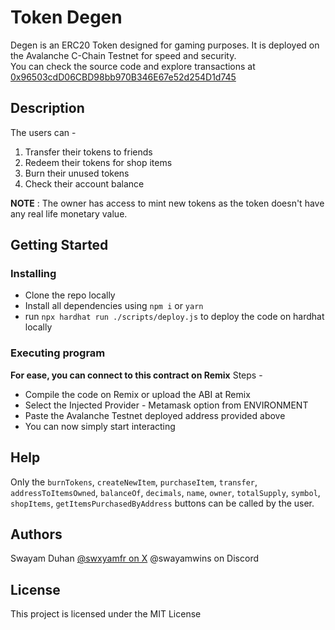 # Token Degen

Degen is an ERC20 Token designed for gaming purposes. It is deployed on the Avalanche C-Chain Testnet for speed and security.  
You can check the source code and explore transactions at [0x96503cdD06CBD98bb970B346E67e52d254D1d745](https://testnet.snowtrace.io/address/0x96503cdD06CBD98bb970B346E67e52d254D1d745)

## Description

The users can -  
1. Transfer their tokens to friends
2. Redeem their tokens for shop items
3. Burn their unused tokens
4. Check their account balance  

**NOTE** : The owner has access to mint new tokens as the token doesn't have any real life monetary value.

## Getting Started

### Installing

* Clone the repo locally 
* Install all dependencies using `npm i` or `yarn`
* run `npx hardhat run ./scripts/deploy.js` to deploy the code on hardhat locally

### Executing program

**For ease, you can connect to this contract on Remix**
Steps -  
- Compile the code on Remix or upload the ABI at Remix
- Select the Injected Provider - Metamask option from ENVIRONMENT
- Paste the Avalanche Testnet deployed address provided above
- You can now simply start interacting

## Help

Only the `burnTokens`, `createNewItem`, `purchaseItem`, `transfer`, `addressToItemsOwned`, `balanceOf`, `decimals`, `name`, `owner`, `totalSupply`, `symbol`, `shopItems`, `getItemsPurchasedByAddress` buttons can be called by the user.

## Authors

Swayam Duhan
[@swxyamfr on X](https://x.com/swxyamfr?s=20)
@swayamwins on Discord


## License

This project is licensed under the MIT License

